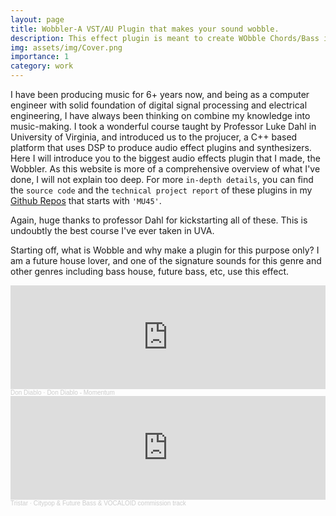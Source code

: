 ```yaml
---
layout: page
title: Wobbler-A VST/AU Plugin that makes your sound wobble.
description: This effect plugin is meant to create WObble Chords/Bass in music.
img: assets/img/Cover.png
importance: 1
category: work
---
```


I have been producing music for 6+ years now, and being as a computer engineer with solid foundation of digital signal processing and electrical engineering, I have always been thinking on combine my knowledge into music-making.
I took a wonderful course taught by Professor Luke Dahl in University of Virginia, and introduced us to the projucer, a C++ based platform that uses DSP to produce audio effect plugins and synthesizers.
Here I will introduce you to the biggest audio effects plugin that I made, the Wobbler. As this website is more of a comprehensive overview of what I've done, I will not explain too deep. For more `in-depth details`, you can find the `source code` and the `technical project report` of these plugins in my [Github Repos](http://github.com/tristar10) that starts with `'MU45'`.

Again, huge thanks to professor Dahl for kickstarting all of these. This is undoubtly the best course I've ever taken in UVA.

Starting off, what is Wobble and why make a plugin for this purpose only? I am a future house lover, and one of the signature sounds for this genre and other genres including bass house, future bass, etc, use this effect.

<html lang="en">
<head>
    <meta charset="UTF-8">
    <script src="https://w.soundcloud.com/player/api.js" type="text/javascript"></script>
</head>
<body>
  <iframe width="100%" height="166" scrolling="no" frameborder="no" allow="autoplay" src="https://w.soundcloud.com/player/?url=https%3A//api.soundcloud.com/tracks/334196027&color=%23525764&auto_play=false&hide_related=false&show_comments=true&show_user=true&show_reposts=false&show_teaser=true"></iframe><div style="font-size: 10px; color: #cccccc;line-break: anywhere;word-break: normal;overflow: hidden;white-space: nowrap;text-overflow: ellipsis; font-family: Interstate,Lucida Grande,Lucida Sans Unicode,Lucida Sans,Garuda,Verdana,Tahoma,sans-serif;font-weight: 100;"><a href="https://soundcloud.com/dondiablo" title="Don Diablo" target="_blank" style="color: #cccccc; text-decoration: none;">Don Diablo</a> · <a href="https://soundcloud.com/dondiablo/momentum" title="Don Diablo - Momentum" target="_blank" style="color: #cccccc; text-decoration: none;">Don Diablo - Momentum</a></div>
    <script src="https://w.soundcloud.com/player/api.js" type="text/javascript"></script>
    <script type="text/javascript">
    (function(){
      var widgetIframe = document.getElementById('sc-widget'),
          widget       = SC.Widget(widgetIframe);

      widget.bind(SC.Widget.Events.READY, function() {
        widget.bind(SC.Widget.Events.PLAY, function() {
          // get information about currently playing sound
          widget.getCurrentSound(function(currentSound) {
            console.log('sound ' + currentSound.get('') + 'began to play');
          });
        });
        // get current level of volume
        widget.getVolume(function(volume) {
          console.log('current volume value is ' + volume);
        });
        // set new volume level
        widget.setVolume(50);
        // get the value of the current position
      });
    }());
    </script>
</body>
<div class="caption">
    Here's the track that defined wobble effect in Future House: Momentum
</div>

I have been using Xfer Records's LFOTool for quite a while to create the wobble effects. However, the plugin although very versatile, it is also very complicated. Therefore I wanted to make a straighHorward, simple yet useful plugin to create the effect of wobble on any instruments. This could be synths, bass, leads, or even other samples like vocals.


<div class="row">
    <div class="col-sm mt-3 mt-md-0">
    </div>
    <div class="col-sm-6 mt-3 mt-md-0">
        {% include figure.liquid loading="eager" path="assets/img/LFOTool.png" title="example image" class="img-fluid rounded z-depth-1" zoomable=true %}
    </div>
    <div class="col-sm mt-3 mt-md-0">
    </div>
</div>
<div class="caption">
    Xfer's LFOTool's GUI. Very complicated, but some of the functions are redundant for my use case.
</div>

To start with, the plugin is essentially two gains per channel that were modulated by a pair of LFOs (Low-Frequency Oscillators), and then the mix between the dry and wet signals could be adjusted to produce an optimal effect. Moreover, a low pass filter is also included to filter out some of the nasty high-frequency noises. 


<div class="row">
    <div class="col-sm mt-3 mt-md-0">
    </div>
    <div class="col-sm-6 mt-3 mt-md-0">
        {% include figure.liquid loading="eager" path="assets/img/WobblerSFD.png" title="example image" class="img-fluid rounded z-depth-1" zoomable=true %}
    </div>
    <div class="col-sm mt-3 mt-md-0">
    </div>
</div>
<div class="caption">
    The signal flow diagram of Wobbler
</div>

I had some thoughts when creating the GUI: I first layout the sliders, buVons, and visualizer for the plugin. I grouped the speed, attack, and high cut on the top right corner, because they are they define the shape of the waveform and the frequency spectrum. The mix knob is on its separate to the right, like the design on the plugin `kickstart`. The rate sliders, BPM label and buVons are down one row. It is in a symmetrical design for beVer looks. After All this finished, I looked for a background picture to start the design. I came across this blue, wavy looking paVern, that reminds me of the word “wobble”. I used Photoshop to create different layers: one for the background, one for the sliders’ region with 
the round edge rectangular design, and one for the “Wobble” word logo and the bars in between the sliders to separate their region. I changed a lot of opacity, and blending with shadow, glow, and the background was done. I also changed the colors of the sliders and buVons, so they matched the color scheme, I even went into the detail of changed the RGB values of the color to fine tune them. The color of the rails, knobs, text, textbox background of the slider, and the color of the textbox text, textbox background, also the color of the text of the text-button and its background, as all been customized.


It took me one whole day from starXng to design the GUI to finish, and I really put a lot of work and effort as well as cra-smanship into it, and I hope everyone else will be pleased by the looks of it as what I do.



<div class="row">
    <div class="col-sm mt-3 mt-md-0">
    </div>
    <div class="col-sm-6 mt-3 mt-md-0">
        {% include figure.liquid loading="eager" path="assets/img/Wobbler.png" title="example image" class="img-fluid rounded z-depth-1" zoomable=true %}
    </div>
    <div class="col-sm mt-3 mt-md-0">
    </div>
</div>
<div class="caption">
    The GUI of Wobbler
</div>



<div class="row">
    <div class="col-sm mt-3 mt-md-0">
    </div>
    <div class="col-sm mt-3 mt-md-0">
            {% include audio.liquid path="assets/audio/EQ.wav" controls=true %}
    </div>
    <div class="col-sm mt-3 mt-md-0">
    </div>
</div>

I made this song using the wobble chords effects generated from the Wobbler. You can find the video of this on the [Wobbler repo](http://github.com/Tristar10/MU45-Wobbler-Plugin)

<html lang="en">
<head>
    <meta charset="UTF-8">
    <script src="https://w.soundcloud.com/player/api.js" type="text/javascript"></script>
</head>
<body>
  <iframe width="100%" height="166" scrolling="no" frameborder="no" allow="autoplay" src="https://w.soundcloud.com/player/?url=https%3A//api.soundcloud.com/tracks/1853392689&color=%23525764&auto_play=false&hide_related=false&show_comments=true&show_user=true&show_reposts=false&show_teaser=true"></iframe><div style="font-size: 10px; color: #cccccc;line-break: anywhere;word-break: normal;overflow: hidden;white-space: nowrap;text-overflow: ellipsis; font-family: Interstate,Lucida Grande,Lucida Sans Unicode,Lucida Sans,Garuda,Verdana,Tahoma,sans-serif;font-weight: 100;"><a href="https://soundcloud.com/james-yu-38183882" title="Tristar" target="_blank" style="color: #cccccc; text-decoration: none;">Tristar</a> · <a href="https://soundcloud.com/james-yu-38183882/citypop-future-bass-vocaloid-commission-track" title="Citypop &amp; Future Bass &amp; VOCALOID commission track" target="_blank" style="color: #cccccc; text-decoration: none;">Citypop &amp; Future Bass &amp; VOCALOID commission track</a></div>
    <script src="https://w.soundcloud.com/player/api.js" type="text/javascript"></script>
    <script type="text/javascript">
    (function(){
      var widgetIframe = document.getElementById('sc-widget'),
          widget       = SC.Widget(widgetIframe);

      widget.bind(SC.Widget.Events.READY, function() {
        widget.bind(SC.Widget.Events.PLAY, function() {
          // get information about currently playing sound
          widget.getCurrentSound(function(currentSound) {
            console.log('sound ' + currentSound.get('') + 'began to play');
          });
        });
        // get current level of volume
        widget.getVolume(function(volume) {
          console.log('current volume value is ' + volume);
        });
        // set new volume level
        widget.setVolume(50);
        // get the value of the current position
      });
    }());
    </script>
</body>

For detail explation of the algorithm and specs, please visit the [Wobbler repo](http://github.com/Tristar10/MU45-Wobbler-Plugin) to see the source code, python visualization, and my technical report.
